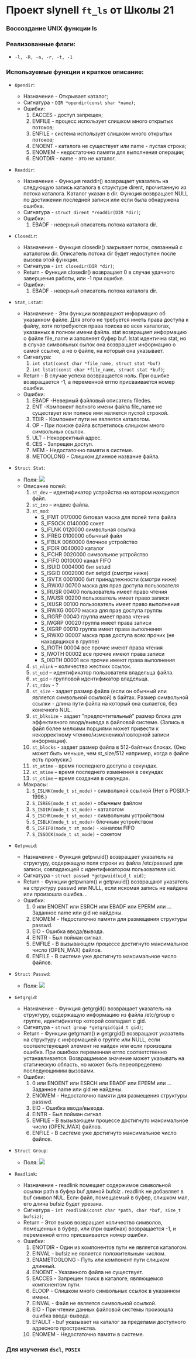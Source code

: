 # Проект slynell `ft_ls` от Школы 21

### Воссоздание UNIX функции ls


### Реализованные флаги:
* `-l, -R, -a, -r, -t, -1`


### Используемые функции и краткое описание:

* `Opendir`:
	* Назначение - Открывает каталог;
	* Сигнатура - `DIR *opendir(const shar *name)`;
	* Ошибки:
		1. EACCES -  доступ запрещен;
		1. EMFILE - процесс использует слишком много открытых потоков;
		1. ENFILE - система использует слишком много открытых потоков;
		1. ENOENT - каталога не существует или name - пустая строка;
		1. ENOMEM - недостаточно памяти для выполнения операции;
		1. ENOTDIR - name - это не каталог.

* `Readdir`:
	* Назначение - Функция readdir() возвращает указатель на следующую запись каталога в структуре dirent, прочитанную из потока каталога. Каталог указан в dir. Функция возвращает NULL по достижении последней записи или если была обнаружена ошибка.
	* Сигнатура - `struct dirent *readdir(DIR *dir)`;
	* Ошибки:
		1. EBADF - неверный описатель потока каталога dir.

* `Closedir`:
	* Назначение - Функция closedir() закрывает поток, связанный с каталогом dir. Описатель потока dir будет недоступен после вызова этой функции.
	* Сигнатура - `int closedir(DIR *dir)`;
	* Return - Функция closedir() возвращает 0 в случае удачного завершения работы, или -1 при ошибке.
	* Ошибки:
		1. EBADF - неверный описатель потока каталога dir.

* `Stat`, `Lstat`:
	* Назначение - Эти функции возвращают информацию об указанном файле. Для этого не требуется иметь права доступа к файлу, хотя потребуются права поиска во всех каталогах, указанных в полном имени файла.
	stat возвращает информацию о файле file_name и заполняет буфер buf. lstat идентична stat, но в случае символьных сылок она возвращает информацию о самой ссылке, а не о файле, на который она указывает.
	* Сигнатура:
		1. `int stat(const char *file_name, struct stat *buf)`
		1. `int lstat(const char *file_name, struct stat *buf)`;
	* Return - В случае успеха возвращается ноль. При ошибке возвращается -1, а переменной errno присваивается номер ошибки.
	* Ошибки:
		1. EBADF -Неверный файловый описатель filedes.
		1. ENT -Компонент полного имени файла file_name не существует или полное имя является пустой строкой.
		1. TDIR - Компонент пути не является каталогом.
		1. OP - При поиске файла встретилось слишком много символьных ссылок.
		1. ULT - Некорректный адрес.
		1. CES - Запрещен доступ.
		1. MEM - Недостаточно памяти в системе.
		1. METOOLONG - Слишком длинное название файла.

* `Struct Stat`:
	* Поля:
		![](./img/stat.png)
	* Описание полей:
		1. `st_dev` – идентификатор устройства на котором находится файл.
		1. `st_ino` – индекс файла.
		1. `st_mod`:
			* S_IFMT	0170000	битовая маска для полей типа файла
			* S_IFSOCK	0140000	сокет
			* S_IFLNK	0120000	символьная ссылка
			* S_IFREG	0100000	обычный файл
			* S_IFBLK	0060000	блочное устройство
			* S_IFDIR	0040000	каталог
			* S_IFCHR	0020000	символьное устройство
			* S_IFIFO	0010000	канал FIFO
			* S_ISUID	0004000	бит setuid
			* S_ISGID	0002000	бит setgid (смотри ниже)
			* S_ISVTX	0001000	бит принадлежности (смотри ниже)
			* S_IRWXU	00700	маска для прав доступа пользователя
			* S_IRUSR	00400	пользователь имеет право чтения
			* S_IWUSR	00200	пользователь имеет право записи
			* S_IXUSR	00100	пользователь имеет право выполнения
			* S_IRWXG	00070	маска для прав доступа группы
			* S_IRGRP	00040	группа имеет права чтения
			* S_IWGRP	00020	группа имеет права записи
			* S_IXGRP	00010	группа имеет права выполнения
			* S_IRWXO	00007	маска прав доступа всех прочих (не находящихся в группе)
			* S_IROTH	00004	все прочие имеют права чтения
			* S_IWOTH	00002	все прочие имеют права записи
			* S_IXOTH	00001	все прочие имеют права выполнения
		1. `st_nlink` – количество жестких ссылок.
		1. `st_uid` – идентификатор пользователя владельца файла.
		1. `st_gid` – групповой идентификатор владельца.
		1. `st_rdev` - ?
		1. `st_size` - задает размер файла (если он обычный или является символьной ссылкой) в байтах. Размер символьной ссылки - длина пути файла на который она сылается, без конечного NUL.
		1. `st_blksize` - задает "предпочтительный" размер блока для эффективного ввода/вывода в файловой системе. (Запись в файл более мелкими порциями может привести к некорректному чтению/изменению/повторной записи информации).
		1. `st_blocks` - задает размер файла в 512-байтных блоках. (Оно может быть меньше, чем st_size/512 например, когда в файле есть пропуски.)
		1. `st_atime` – время последнего доступа в секундах.
		1. `st_mtime` – время последнего изменения в секундах
		1. `st_ctime` – время создания в секундах.
	* Макрасы:
		1. `S_ISLNK(mode_t st_mode)` - символьной ссылкой (Нет в POSIX.1-1996.)
		1. `S_ISREG(mode_t st_mode)` - обычным файлом
		1. `S_ISDIR(mode_t st_mode)` - каталогом
		1. `S_ISCHR(mode_t st_mode)` - символьным устройством
		1. `S_ISBLK(mode_t st_mode)`- блочным устройством
		1. `S_ISFIFO(mode_t st_mode)` - каналом FIFO
		1. `S_ISSOCK(mode_t st_mode)` - сокетом


* `Getpwuid`:
	* Назначение - Функция getpwuid() возвращает указатель на структуру, содержащую поля строки из файла /etc/passwd для записи, совпадающей с идентификатором пользователя uid.
	* Сигнатура - `struct passwd *getpwuid(uid_t uid)`;
	* Return - Функции getpwnam() и getpwuid() возвращают указатель на структуру passwd или NULL, если искомая запись не найдена или произошла ошибка.  .
	* Ошибки:
		1. 0 или ENOENT или ESRCH или EBADF или EPERM или ... Заданное name или gid не найдены.
		1. ENOMEM - Недостаточно памяти для размещения структуры passwd.
		1. EIO - Ошибка ввода/вывода.
		1. EINTR - Был пойман сигнал.
		1. EMFILE - В вызывающем процессе достигнуто максимальное число (OPEN_MAX) файлов.
		1. ENFILE - В системе уже достигнуто максимальное число файлов.

* `Struct Passwd`:
	* Поля:
		![](./img/passwd.png)

* `Getgrgid`:
	* Назначение - Функция getgrgid() возвращает указатель на структуру, содержащую информацию из файла /etc/group о группе, идентификатор которой совпадает с gid.
	* Сигнатура - `struct group *getgrgid(gid_t gid)`;
	* Return - Функции getgrnam() и getgrgid() возвращают указатель на структуру с информацией о группе или NULL, если соответствующий элемент не найден или если произошла ошибка. При ошибках переменная errno соответственно устанавливается.
	Возвращаемое значение может указывать на статическую область, но может быть переопределено последующимим вызовами.
	* Ошибки:
		1. 0 или ENOENT или ESRCH или EBADF или EPERM или ... Заданное name или gid не найдены.
		1. ENOMEM - Недостаточно памяти для размещения структуры passwd.
		1. EIO - Ошибка ввода/вывода.
		1. EINTR - Был пойман сигнал.
		1. EMFILE - В вызывающем процессе достигнуто максимальное число (OPEN_MAX) файлов.
		1. ENFILE - В системе уже достигнуто максимальное число файлов.

* `Struct Group`:
	* Поля:
		![](./img/group.png)


* `Readlink`:
	* Назначение - readlink помещает содержимое символьной ссылки path в буфер buf длиной bufsiz . readlink не добавляет в buf символ NUL. Если файл, помещаемый в буфер, слишком мал, его длина bufsiz будет урезана.
	* Сигнатура - `int readlink(const char *path, char *buf, size_t bufsiz)`;
	* Return - Этот вызов возвращает количество символов, помещенных в буфер, или (при ошибках) возвращается -1, и переменной errno присваивается номер ошибки.
	* Ошибки:
		1. ENOTDIR - Один из компонентов пути не является каталогом.
		1. EINVAL - bufsiz не является положительным числом.
		1. ENAMETOOLONG - Путь или компонент пути слишком длинный.
		1. ENOENT - Указанного файла не существует.
		1. EACCES - Запрещен поиск в каталоге, являющемся компонентом пути.
		1. ELOOP - Слишком много символьных ссылок в указанном имени.
		1. EINVAL - Файл не является символьной ссылкой.
		1. EIO - При чтении данных файловой системы произошла ошибка ввода-вывода.
		1. EFAULT - buf указывает на каталог за пределами доступного адресного пространства.
		1. ENOMEM - Недостаточно памяти в системе.


### Для изучения `dscl`, `POSIX`

